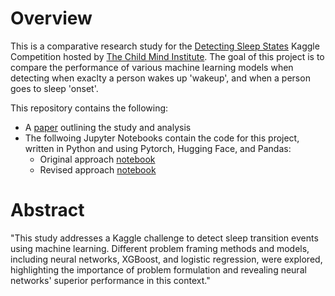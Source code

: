 # Overview 
This is a comparative research study for the [Detecting Sleep States](https://www.kaggle.com/competitions/child-mind-institute-detect-sleep-states) 
Kaggle Competition hosted by [The Child Mind Institute](https://childmind.org). The goal of this project is to compare the performance of various machine
learning models when detecting when exaclty a person wakes up 'wakeup', and when a person goes to sleep 'onset'.

This repository contains the following:
- A [paper](paper.pdf) outlining the study and analysis
- The follwoing Jupyter Notebooks contain the code for this project, written in Python and using Pytorch, Hugging Face, and Pandas:
  - Original approach [notebook](detect_sleep_states_original.ipynb)
  - Revised approach [notebook](detect_sleep_states_revised.ipynb)

# Abstract

"This study addresses a Kaggle challenge to detect sleep transition events using machine learning. Different problem framing methods and models, including neural networks, XGBoost, and logistic regression, were explored, highlighting the importance of problem formulation and revealing neural networks' superior performance in this context."
